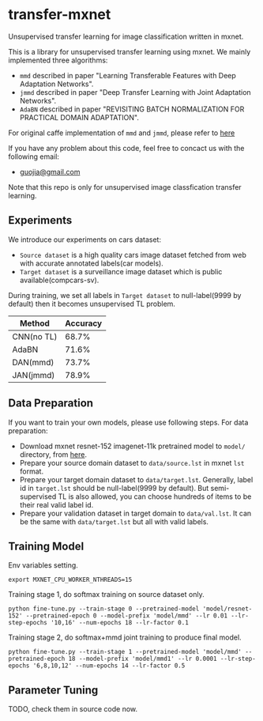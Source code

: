 # transfer-mxnet
Unsupervised transfer learning for image classification written in mxnet.

This is a library for unsupervised transfer learning using mxnet. We mainly implemented three algorithms:

- `mmd` described in paper "Learning Transferable Features with Deep Adaptation Networks".
- `jmmd` described in paper "Deep Transfer Learning with Joint Adaptation Networks".
- `AdaBN` described in paper "REVISITING BATCH NORMALIZATION FOR PRACTICAL DOMAIN ADAPTATION".

For original caffe implementation of `mmd` and `jmmd`, please refer to [here](https://github.com/thuml/transfer-caffe)

If you have any problem about this code, feel free to concact us with the following email:
- guojia@gmail.com

Note that this repo is only for unsupervised image classfication transfer learning.

Experiments
---------------
We introduce our experiments on cars dataset:
- `Source dataset` is a high quality cars image dataset fetched from web with accurate annotated labels(car models).
- `Target dataset` is a surveillance image dataset which is public available(compcars-sv).

During training, we set all labels in `Target dataset` to null-label(9999 by default) then it becomes unsupervised TL problem.

|    Method    | Accuracy |
| ----------   | -----    |
| CNN(no TL)   |  68.7%   |
| AdaBN        |  71.6%   |
| DAN(mmd)     |  73.7%   |
| JAN(jmmd)    |  78.9%   |


Data Preparation
---------------
If you want to train your own models, please use following steps. 
For data preparation:
- Download mxnet resnet-152 imagenet-11k pretrained model to `model/` directory, from [here](http://data.mxnet.io/models/imagenet-11k/resnet-152/).
- Prepare your source domain dataset to `data/source.lst` in mxnet `lst` format.
- Prepare your target domain dataset to `data/target.lst`. Generally, label id in `target.lst` should be null-label(9999 by default). But semi-supervised TL is also allowed, you can choose hundreds of items to be their real valid label id.
- Prepare your validation dataset in target domain to `data/val.lst`. It can be the same with `data/target.lst` but all with valid labels.


Training Model
---------------
Env variables setting.
```
export MXNET_CPU_WORKER_NTHREADS=15
```

Training stage 1, do softmax training on source dataset only.

```
python fine-tune.py --train-stage 0 --pretrained-model 'model/resnet-152' --pretrained-epoch 0 --model-prefix 'model/mmd' --lr 0.01 --lr-step-epochs '10,16' --num-epochs 18 --lr-factor 0.1
```

Training stage 2, do softmax+mmd joint training to produce final model.

```
python fine-tune.py --train-stage 1 --pretrained-model 'model/mmd' --pretrained-epoch 18 --model-prefix 'model/mmd1' --lr 0.0001 --lr-step-epochs '6,8,10,12' --num-epochs 14 --lr-factor 0.5
```

Parameter Tuning
---------------
TODO, check them in source code now.

